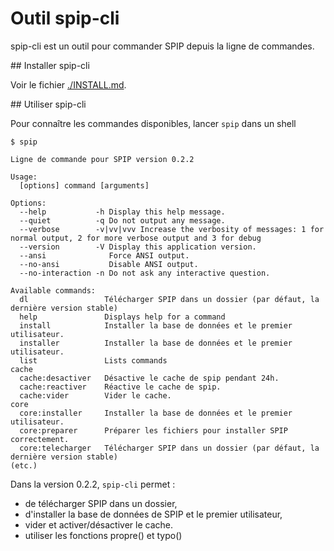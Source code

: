 # Outil spip-cli

spip-cli est un outil pour commander SPIP depuis la ligne de commandes.

## Installer spip-cli

Voir le fichier [./INSTALL.md](INSTALL.md).

## Utiliser spip-cli

Pour connaître les commandes disponibles, lancer `spip` dans un shell

```
$ spip

Ligne de commande pour SPIP version 0.2.2

Usage:
  [options] command [arguments]

Options:
  --help           -h Display this help message.
  --quiet          -q Do not output any message.
  --verbose        -v|vv|vvv Increase the verbosity of messages: 1 for normal output, 2 for more verbose output and 3 for debug
  --version        -V Display this application version.
  --ansi              Force ANSI output.
  --no-ansi           Disable ANSI output.
  --no-interaction -n Do not ask any interactive question.

Available commands:
  dl                 Télécharger SPIP dans un dossier (par défaut, la dernière version stable)
  help               Displays help for a command
  install            Installer la base de données et le premier utilisateur.
  installer          Installer la base de données et le premier utilisateur.
  list               Lists commands
cache
  cache:desactiver   Désactive le cache de spip pendant 24h.
  cache:reactiver    Réactive le cache de spip.
  cache:vider        Vider le cache.
core
  core:installer     Installer la base de données et le premier utilisateur.
  core:preparer      Préparer les fichiers pour installer SPIP correctement.
  core:telecharger   Télécharger SPIP dans un dossier (par défaut, la dernière version stable)
(etc.)
```

Dans la version 0.2.2, `spip-cli` permet :

* de télécharger SPIP dans un dossier,
* d'installer la base de données de SPIP et le premier utilisateur,
* vider et activer/désactiver le cache.
* utiliser les fonctions propre() et typo()

